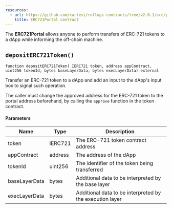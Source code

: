 ```yaml
---
resources:
  - url: https://github.com/cartesi/rollups-contracts/tree/v2.0.1/src/portals/ERC721Portal.sol
    title: ERC721Portal contract
---
```


The **ERC721Portal** allows anyone to perform transfers of
ERC-721 tokens to a dApp while informing the off-chain machine.

## `depositERC721Token()`

```solidity
function depositERC721Token( IERC721 token, address appContract, uint256 tokenId, bytes baseLayerData, bytes execLayerData) external
```

Transfer an ERC-721 token to a dApp and add an input to
the dApp's input box to signal such operation.

The caller must change the approved address for the ERC-721 token
to the portal address beforehand, by calling the `approve` function in the
token contract.

#### Parameters

| Name          | Type    | Description                                              |
| ------------- | ------- | -------------------------------------------------------- |
| token         | IERC721 | The ERC-721 token contract address                       |
| appContract   | address | The address of the dApp                                  |
| tokenId       | uint256 | The identifier of the token being transferred            |
| baseLayerData | bytes   | Additional data to be interpreted by the base layer      |
| execLayerData | bytes   | Additional data to be interpreted by the execution layer |
